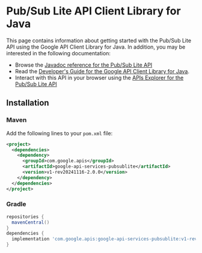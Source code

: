 # Pub/Sub Lite API Client Library for Java



This page contains information about getting started with the Pub/Sub Lite API
using the Google API Client Library for Java. In addition, you may be interested
in the following documentation:

* Browse the [Javadoc reference for the Pub/Sub Lite API][javadoc]
* Read the [Developer's Guide for the Google API Client Library for Java][google-api-client].
* Interact with this API in your browser using the [APIs Explorer for the Pub/Sub Lite API][api-explorer]

## Installation

### Maven

Add the following lines to your `pom.xml` file:

```xml
<project>
  <dependencies>
    <dependency>
      <groupId>com.google.apis</groupId>
      <artifactId>google-api-services-pubsublite</artifactId>
      <version>v1-rev20241116-2.0.0</version>
    </dependency>
  </dependencies>
</project>
```

### Gradle

```gradle
repositories {
  mavenCentral()
}
dependencies {
  implementation 'com.google.apis:google-api-services-pubsublite:v1-rev20241116-2.0.0'
}
```

[javadoc]: https://googleapis.dev/java/google-api-services-pubsublite/latest/index.html
[google-api-client]: https://github.com/googleapis/google-api-java-client/
[api-explorer]: https://developers.google.com/apis-explorer/#p/pubsublite/v1/
